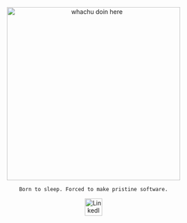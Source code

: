 <div align="center">
  <img src="https://media1.giphy.com/media/v1.Y2lkPTc5MGI3NjExejE2cWwxZ2NhZmIwczc5cXpyaDhoNm9zYTg5YmhuMnhpMGc4eXNnNiZlcD12MV9pbnRlcm5hbF9naWZfYnlfaWQmY3Q9Zw/6u0tTfr48m71NLBXwg/giphy.gif" 
       alt="whachu doin here" width="400"/>
  <p><code>Born to sleep. Forced to make pristine software.</code></p>
  <a href="https://www.linkedin.com/in/emith-dinsara-2b8282231/" target="_blank">
    <img src="https://i.pinimg.com/564x/6b/ab/30/6bab3017350ca04c6fa05569672bd31e.jpg" 
         alt="LinkedIn" width="40"/>
  </a>
</div>
